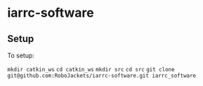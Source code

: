 # iarrc-software

## Setup
To setup:

`mkdir catkin_ws`
`cd catkin_ws`
`mkdir src`
`cd src`
`git clone git@github.com:RoboJackets/iarrc-software.git iarrc_software`
